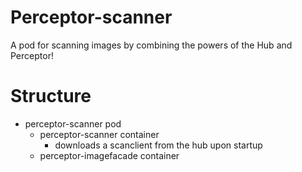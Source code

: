 # Perceptor-scanner

A pod for scanning images by combining the powers of the Hub and Perceptor!

# Structure

 - perceptor-scanner pod
   - perceptor-scanner container
     - downloads a scanclient from the hub upon startup
   - perceptor-imagefacade container
   
